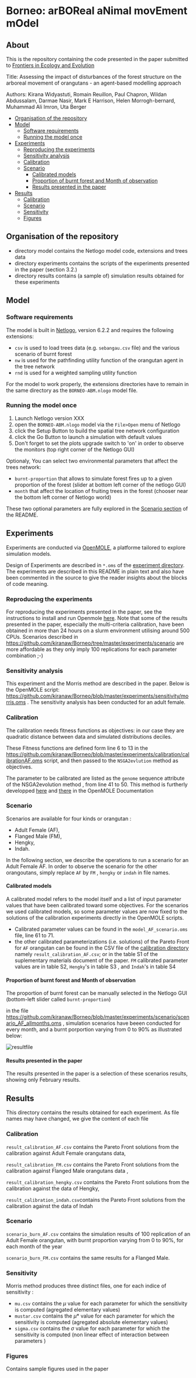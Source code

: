 # Borneo: arBOReal aNimal movEment mOdel

## About 

This is the repository containing the code presented in the paper submitted to [Frontiers in Ecology and Evolution](https://www.frontiersin.org/journals/ecology-and-evolution/sections/models-in-ecology-and-evolution#research-topics) 

Title: Assessing the impact of disturbances of the forest structure on the arboreal movement of orangutans - an agent-based modelling approach 

Authors: Kirana Widyastuti, Romain Reuillon, Paul Chapron, Wildan Abdussalam, Darmae Nasir, Mark E Harrison, Helen Morrogh-bernard, Muhammad Ali Imron, Uta Berger


  * [Organisation of the repository](https://github.com/kiranaw/Borneo#organisation-of-the-repository)
  * [Model](https://github.com/kiranaw/Borneo#model)
    + [Software requirements](https://github.com/kiranaw/Borneo#software-requirements)
    + [Running the model once](https://github.com/kiranaw/Borneo#running-the-model-once)
  * [Experiments](https://github.com/kiranaw/Borneo#experiments)
    + [Reproducing the experiments](https://github.com/kiranaw/Borneo#reproducing-the-experiments)
    + [Sensitivity analysis](https://github.com/kiranaw/Borneo#sensitivity-analysis)
    + [Calibration](https://github.com/kiranaw/Borneo#calibration)
    + [Scenario](https://github.com/kiranaw/Borneo#scenario)
      - [Calibrated models](https://github.com/kiranaw/Borneo#calibrated-models)
      - [Proportion of burnt forest and Month of observation](https://github.com/kiranaw/Borneo#proportion-of-burnt-forest-and-month-of-observation)
      - [Results presented in the paper](https://github.com/kiranaw/Borneo#results-presented-in-the-paper)
  * [Results](https://github.com/kiranaw/Borneo#results)
    + [Calibration](https://github.com/kiranaw/Borneo#calibration-1)
    + [Scenario](https://github.com/kiranaw/Borneo#scenario-1)
    + [Sensitivity](https://github.com/kiranaw/Borneo#sensitivity)
    + [Figures](https://github.com/kiranaw/Borneo/blob/master/README.md#figures)


## Organisation of the repository 

 -  directory model contains the Netlogo model code, extensions and trees data
 -  directory experiments contains the scripts of the experiments presented in the paper  (section 3.2.)
 -  directory results contains (a sample of) simulation results obtained for these experiments



## Model 

### Software requirements

The model is built in [Netlogo](https://ccl.northwestern.edu/netlogo/download.shtml), version 6.2.2 and requires the following extensions: 
- `csv` is used to load trees data (e.g. `sebangau.csv` file) and the various scenario of burnt forest 
- `nw` is used for the pathfinding utility function of the orangutan agent in the tree network 
- `rnd` is used for a weighted sampling utility function

For the model to work properly, the extensions directories have to remain in the same directory as the `BORNEO-ABM.nlogo` model file.

### Running the model once

1. Launch Netlogo version XXX
2. open the `BORNEO-ABM.nlogo` model via the `File>Open` menu of Netlogo
3. click the Setup Button to build the spatial tree network configuration 
4. click the Go Button to launch a simulation with default values 
5. Don't forget to set the plots upgrade switch to 'on' in order to observe the monitors (top right corner of the Netlogo GUI)

Optionaly, You can select two environmental parameters that affect the trees network: 

- `burnt-proportion` that allows to simulate forest fires up to a given proportion of the forest (slider at bottom left corner of the netlogo GUI)
- `month` that affect the location of fruiting trees in the forest (chooser  near the bottom left corner of Netlogo world)

These two optional parameters are fully explored in the [Scenario section](https://github.com/kiranaw/Borneo#scenario) of the README.



## Experiments
Experiments are conducted via [OpenMOLE](next.openmole.org), a platforme tailored to explore simulation models.

Design of Experiments are described in `*.oms` of the [experiment directory](https://github.com/kiranaw/Borneo/tree/master/experiments). The experiments are described in this README in plain text and also have been commented in the source to give the reader insights about the blocks of code meaning.


### Reproducing the experiments

For reproducing the experiments presented in the paper, see the instructions to install and run Openmole [here](https://next.openmole.org/Download.html).
Note that some of the results presented in the paper, especially the multi-criteria calibration, have been obtained in more than 24 hours on a slurm environment utilising around 500 CPUs. Scenarios described in https://github.com/kiranaw/Borneo/tree/master/experiments/scenario are more affordable as they only imply 100 replications for each parameter combination ;-) 


### Sensitivity analysis 

This experiment and the Morris method are described in the paper. 
Below is the OpenMOLE script:   https://github.com/kiranaw/Borneo/blob/master/experiments/sensitivity/morris.oms .
The sensitivity analysis has been conducted for an adult female.



### Calibration 

The calibration needs fitness functions as objectives: in our case they are quadratic distance between data and simulated distributions deciles.

These Fitness functions are defined form line 6  to  13  in the https://github.com/kiranaw/Borneo/blob/master/experiments/calibration/calibrationAF.oms script, and then passed to the `NSGA2evlution` method as objectives.


The parameter to be calibrated are listed as the `genome` sequence attribute of the NSGA2evolution method , from line 41 to 50.
This method is furtherly developped [here](https://next.openmole.org/Genetic+Algorithms.html) and [there](https://next.openmole.org/Calibration.html) in the OpenMOLE Documentation 


### Scenario 


Scenarios are available for four kinds or orangutan : 
- Adult Female (AF), 
- Flanged Male (FM), 
- Hengky, 
- Indah.

In the following section, we describe the operations to run a scenario for an Adult Female AF. In order to observe the scenario for the other orangoutans,  simply replace `AF` by `FM` , `hengky` or `indah` in file names.


 
#### Calibrated models  


A calibrated model refers to the model itself and a list of input parameter values that have been calibrated toward some objectives. 
For the scenarios we used calibrated models, so some parameter values are now fixed to the solutions of the calibration experiments directly in the OpenMOLE scripts. 


- Calibrated parameter values can be found in the `model_AF_scenario.oms` file, line 61 to 71.
- the other calibrated parameterizations (i.e. solutions) of the Pareto Front for `AF` orangutan can be found in the CSV file of the [calibration directory](   https://github.com/kiranaw/Borneo/blob/master/results/calibration/) namely `result_calibration_AF.csv`;  or in the table S1 of the suplementary materials document of the paper. `FM` calibrated parameter values are in table S2, `Hengky`'s in table S3 , and `Indah`'s in table S4


#### Proportion of burnt forest and Month of observation


The proportion of burnt forest can be manually selected in the Netlogo GUI (bottom-left slider called `burnt-proportion`)


in the file https://github.com/kiranaw/Borneo/blob/master/experiments/scenario/scenario_AF_allmonths.oms , simulation scenarios have beeen conducted for every month, and a burnt porportion varying from 0 to 90% as illustrated below:

![resultfile](https://github.com/kiranaw/Borneo/blob/master/results/figures/scenario_illustration.png?raw=true)
 


#### Results presented in the paper 


The results presented in the paper is a selection of these scenarios results, showing only February results. 


## Results

This directory contains the results obtained for each experiment.
As file names may have changed, we give the content of each file 

### Calibration 

`result_calibration_AF.csv` contains the Pareto Front solutions from the calibration against Adult Female orangutans data, 

`result_calibration_FM.csv` contains the Pareto Front solutions from the calibration against Flanged Male  orangutans data , 

`result_calibration_hengky.csv` contains the Pareto Front solutions from the calibration against the data of Hengky,

`result_calibration_indah.csv`contains the Pareto Front solutions from the calibration against the data of Indah

### Scenario 

`scenario_burn_AF.csv` contains the simulation results of 100 replication of an Adult Female orangutan, with burnt proportion varying from 0 to 90%, for each month of the year 


`scenario_burn_FM.csv` contains the same results for a Flanged Male. 


### Sensitivity 


Morris method produces three distinct files, one for each indice of sensitivity : 

- `mu.csv` contains the $\mu$ value for each parameter for which the sensitivity is computed (agregated elementary values)
- `mustar.csv` contains the $\mu*$ value for each parameter for which the sensitivity is computed (agregated absolute elementary values)
- `sigma.csv` contains the $\sigma$ value for each parameter for which the sensitivity is computed (non linear effect of interaction between parameters )

### Figures 

Contains sample figures used in the paper



